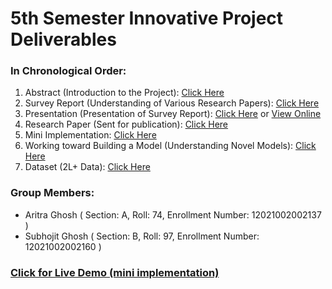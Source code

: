 # 5th Semester Innovative Project Deliverables

### In Chronological Order:
1) Abstract (Introduction to the Project): <a href="https://github.com/TheCleverIdiott/IP/blob/main/Abstract.pdf">Click Here</a>
2) Survey Report (Understanding of Various Research Papers): <a href="https://github.com/TheCleverIdiott/IP/blob/main/Survey%20Report.pdf">Click Here</a>
3) Presentation (Presentation of Survey Report): <a href="https://github.com/TheCleverIdiott/IP/blob/main/Pressentation.pptx">Click Here</a> or  <a href="https://www.canva.com/design/DAFiKgHLzyM/Ui2nj-WOYAG8dX70nHstKQ/view">View Online</a>
4) Research Paper (Sent for publication): <a href="https://github.com/TheCleverIdiott/IP/blob/main/Research%20Paper.pdf">Click Here</a>
5) Mini Implementation: <a href="https://summarizze.streamlit.app/">Click Here</a>
6) Working toward Building a Model (Understanding Novel Models): <a href="">Click Here</a>
7) Dataset (2L+ Data): <a href="https://mega.nz/file/sdBwHQRI#yykHpuwcHldDz-K_EG-qhXGcgvvJyO4eNydVMEkKWhs">Click Here</a>



### Group Members:
- Aritra Ghosh   ( Section: A, Roll: 74, Enrollment Number: 12021002002137 )
- Subhojit Ghosh ( Section: B, Roll: 97, Enrollment Number: 12021002002160 )



### <a href="https://summarizze.streamlit.app/">Click for Live Demo  (mini implementation)</a>
